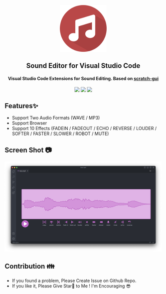 <div align="center">
   <img src="https://raw.githubusercontent.com/chocolate-pie/sound-editor-vscode/main/images/logo.png" width="150" height="150"/>
   <h2>Sound Editor for Visual Studio Code</h2>
   <h4>Visual Studio Code Extensions for Sound Editing. Based on <a href="https://github.com/llk/scratch-gui">scratch-gui</a></h4>
   <img src="https://img.shields.io/github/repo-size/chocolate-pie/sound-editor-vscode?style=for-the-badge" />
   <img src="https://img.shields.io/github/license/chocolate-pie/sound-editor-vscode?style=for-the-badge" />
   <img src="https://shields.io/visual-studio-marketplace/i/chocolate-pie.sound-editor?style=for-the-badge" />
</div>

## Features✨
- Support Two Audio Formats (WAVE / MP3)
- Support Browser
- Support 10 Effects (FADEIN / FADEOUT / ECHO / REVERSE / LOUDER / SOFTER / FASTER / SLOWER / ROBOT / MUTE)

## Screen Shot 📷
![Sound Editor Screen Shot](https://raw.githubusercontent.com/chocolate-pie/sound-editor-vscode/main/images/image01.png)

## Contribution 👪
- If you found a problem, Please Create Issue on Github Repo.
- If you like it, Please Give Star🎇 to Me ! I'm Encouraging 😎
